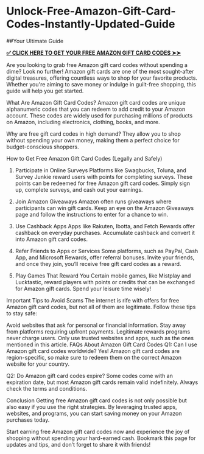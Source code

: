 # Unlock-Free-Amazon-Gift-Card-Codes-Instantly-Updated-Guide
##Your Ultimate Guide

**[✅ CLICK HERE TO GET YOUR FREE AMAZON GIFT CARD CODES ➤➤](https://myusoffer.xyz/all-gift-card-2/)**

Are you looking to grab free Amazon gift card codes without spending a dime? Look no further! Amazon gift cards are one of the most sought-after digital treasures, offering countless ways to shop for your favorite products. Whether you're aiming to save money or indulge in guilt-free shopping, this guide will help you get started.

What Are Amazon Gift Card Codes?
Amazon gift card codes are unique alphanumeric codes that you can redeem to add credit to your Amazon account. These codes are widely used for purchasing millions of products on Amazon, including electronics, clothing, books, and more.

Why are free gift card codes in high demand?
They allow you to shop without spending your own money, making them a perfect choice for budget-conscious shoppers.

How to Get Free Amazon Gift Card Codes (Legally and Safely)
1. Participate in Online Surveys
Platforms like Swagbucks, Toluna, and Survey Junkie reward users with points for completing surveys. These points can be redeemed for free Amazon gift card codes. Simply sign up, complete surveys, and cash out your earnings.

2. Join Amazon Giveaways
Amazon often runs giveaways where participants can win gift cards. Keep an eye on the Amazon Giveaways page and follow the instructions to enter for a chance to win.

3. Use Cashback Apps
Apps like Rakuten, Ibotta, and Fetch Rewards offer cashback on everyday purchases. Accumulate cashback and convert it into Amazon gift card codes.

4. Refer Friends to Apps or Services
Some platforms, such as PayPal, Cash App, and Microsoft Rewards, offer referral bonuses. Invite your friends, and once they join, you’ll receive free gift card codes as a reward.

5. Play Games That Reward You
Certain mobile games, like Mistplay and Lucktastic, reward players with points or credits that can be exchanged for Amazon gift cards. Spend your leisure time wisely!

Important Tips to Avoid Scams
The internet is rife with offers for free Amazon gift card codes, but not all of them are legitimate. Follow these tips to stay safe:

Avoid websites that ask for personal or financial information.
Stay away from platforms requiring upfront payments. Legitimate rewards programs never charge users.
Only use trusted websites and apps, such as the ones mentioned in this article.
FAQs About Amazon Gift Card Codes
Q1: Can I use Amazon gift card codes worldwide?
Yes! Amazon gift card codes are region-specific, so make sure to redeem them on the correct Amazon website for your country.

Q2: Do Amazon gift card codes expire?
Some codes come with an expiration date, but most Amazon gift cards remain valid indefinitely. Always check the terms and conditions.

Conclusion
Getting free Amazon gift card codes is not only possible but also easy if you use the right strategies. By leveraging trusted apps, websites, and programs, you can start saving money on your Amazon purchases today.

Start earning free Amazon gift card codes now and experience the joy of shopping without spending your hard-earned cash. Bookmark this page for updates and tips, and don’t forget to share it with friends!
